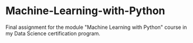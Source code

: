 # Machine-Learning-with-Python
Final assignment for the module "Machine Learning with Python" course in my Data Science certification program.
